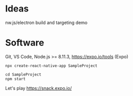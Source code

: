 # Ideas
nw.js/electron
build and targeting
demo

# Software

Git, VS Code, Node.js >= 8.11.3, https://expo.io/tools (Expo)


```
npx create-react-native-app SampleProject
```

```
cd SampleProject
npm start
```

Let's play https://snack.expo.io/

